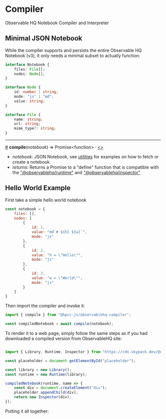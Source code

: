 # Compiler

Observable HQ Notebook Compiler and Interpreter

##  Minimal JSON Notebook

While the compiler supports and persists the entire Observable HQ Notebook (v3), it only needs a minimal subset to actually function:

```ts
interface Notebook {
    files: File[];
    nodes: Node[];
}

interface Node {
    id: number | string;
    mode: "js" | "md";
    value: string;
}

interface File {
    name: string;
    url: string;
    mime_type?: string;
}
```  

---

<a name="compile" href="#compile">#</a> **compile**(_notebook_) => Promise\<function\> · [<>](https://github.com/hpcc-systems/Visualization/blob/trunk/packages/observablehq/compiler/src/compiler.ts "Source")

* _notebook_:  JSON Notebook, see [utilities](./util) for examples on how to fetch or create a notebook.
* _returns_: Returns a Promise to a "define" function that is compatible with the ["@observablehq/runtime"](https://github.com/observablehq/runtime) and ["@observablehq/inspector"](https://github.com/observablehq/inspector)

## Hello World Example

First take a simple hello world notebook 

```js
const notebook = {
    files: [],
    nodes: [
        {
            id: 1,
            value: "md`# ${h} ${w}`",
            mode: "js"
        },
        {
            id: 2,
            value: "h = \"Hello\"",
            mode: "js"
        },
        {
            id: 3,
            value: "w = \"World\"",
            mode: "js"
        }
    ]
}
```

Then import the compiler and invoke it:

```js
import { compile } from "@hpcc-js/observablehq-compiler";

const compiledNotebook = await compile(notebook);
```

To render it to a web page, simply follow the same steps as if you had downloaded a compiled version from ObservableHQ site:

```js

import { Library, Runtime, Inspector } from "https://cdn.skypack.dev/@observablehq/runtime";

const placeholder = document.getElementById("placeholder");

const library = new Library();
const runtime = new Runtime(library);

compiledNotebook(runtime, name => {
    const div = document.createElement("div");
    placeholder.appendChild(div);
    return new Inspector(div);
});

```

Putting it all together:

<ClientOnly>
  <hpcc-vitepress preview_height_ratio=0.4 style="width:100%;height:400px">
  <div id="placeholder" style="height:100%;overflow-y:scroll">
  </div>
  <script type="module">
    import { Library, Runtime, Inspector } from "https://cdn.skypack.dev/@observablehq/runtime";
    import { compile } from "@hpcc-js/observablehq-compiler";

    const placeholder = document.getElementById("placeholder");

    const notebook = {
        files: [],
        nodes: [
            {
                id: 1,
                value: "md`# ${h} ${w}`",
                mode: "js"
            },
            {
                id: 2,
                value: "h = \"Hello\"",
                mode: "js"
            },
            {
                id: 3,
                value: "w = \"World\"",
                mode: "js"
            }
        ]
    }

    const compiledNotebook = await compile(notebook);

    const library = new Library();
    const runtime = new Runtime(library);
    compiledNotebook(runtime, name => {
        const div = document.createElement("div");
        placeholder.appendChild(div);
        return new Inspector(div);
    });
  </script>
  </hpcc-vitepress>
</ClientOnly>

---

To output the generated code simply call `toString` on the compiled function:

<ClientOnly>
  <hpcc-vitepress style="width:100%;height:600px">
  <hpcc-codemirror id="placeholder" mode="javascript" theme="dark" style="width:100%;height:100%">
  </hpcc-codemirror>
  <script type="module">
    import "@hpcc-js/wc-editor";
    import { compile } from "@hpcc-js/observablehq-compiler";

    const notebook = {
        files: [],
        nodes: [
            {
                id: 1,
                value: "md`# ${h} ${w}`",
                mode: "js"
            },
            {
                id: 2,
                value: "h = \"Hello\"",
                mode: "js"
            },
            {
                id: 3,
                value: "w = \"World\"",
                mode: "js"
            }
        ]
    }

    const compiledNotebook = await compile(notebook);
    const placeholder = document.getElementById("placeholder");
    placeholder.text = compiledNotebook.toString();
  </script>
  </hpcc-vitepress>
</ClientOnly>

---

## MoreExamples

* [@observablehq/plot](https://observablehq.com/@observablehq/plot)

<ClientOnly>
  <hpcc-vitepress style="width:100%;height:600px">
  <div id="placeholder" style="height:400px;overflow-y:scroll">
  </div>
  <script type="module">
    import { Library, Runtime, Inspector } from "https://cdn.skypack.dev/@observablehq/runtime";
    import { download, compile } from "@hpcc-js/observablehq-compiler";

    const notebookUrl = "https://observablehq.com/@observablehq/plot";
    const placeholder = document.getElementById("placeholder");

    const notebook = await download(notebookUrl);
    const compiledNB = await compile(notebook);

    const library = new Library();
    const runtime = new Runtime(library);
    compiledNB(runtime, name => {
        const div = document.createElement("div");
        placeholder.appendChild(div);
        return new Inspector(div);
    });
  </script>
  </hpcc-vitepress>
</ClientOnly>

---

* [@mbostock/fullscreen-canvas](https://observablehq.com/@mbostock/fullscreen-canvas)

<ClientOnly>
  <hpcc-vitepress style="width:100%;height:600px">
  <div id="placeholder" style="height:400px;overflow-y:scroll">
  </div>
  <script type="module">
    import { Library, Runtime, Inspector } from "https://cdn.skypack.dev/@observablehq/runtime";
    import { download, compile } from "@hpcc-js/observablehq-compiler";

    const notebookUrl = "https://observablehq.com/@mbostock/fullscreen-canvas";
    const placeholder = document.getElementById("placeholder");

    const notebook = await download(notebookUrl);
    const compiledNB = await compile(notebook);

    const library = new Library();
    const runtime = new Runtime(library);
    compiledNB(runtime, name => {
        const div = document.createElement("div");
        placeholder.appendChild(div);
        return new Inspector(div);
    });
  </script>
  </hpcc-vitepress>
</ClientOnly>

